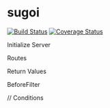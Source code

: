 # sugoi
[![Build Status](https://drone.io/github.com/zubairhamed/sugoi/status.png)](https://drone.io/github.com/zubairhamed/sugoi/latest)
[![Coverage Status](https://coveralls.io/repos/zubairhamed/sugoi/badge.svg?branch=master)](https://coveralls.io/r/zubairhamed/sugoi?branch=master)


Initialize Server

Routes

Return Values

BeforeFilter

// Conditions




